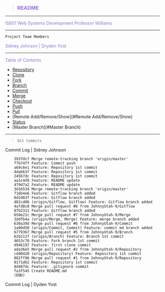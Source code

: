 > ### <font color="#9370db"> README </font>
___
  <font color="#9370db"> IS601 Web Systems Development Professor Williams </font>
  
___

 `Project Team Members`

  <font color="#9370db"> Sidney Johnson | Dryden Yost </font>

___
 <font color="#9370db"> Table of Contents </font>


* [Repository](#Repository)
* [Clone](#Clone)
* [Fork](#Fork)
* [Branch](#Branch)
* [Commit](#Commit)
* [Merge](#Merge)
* [Checkout](#Checkout)
* [Push](#Push)
* [Pull](#Pull)
* [Remote Add/Remove/Show](#Remote Add/Remove/Show)
* [Status](#Status)
* [Master Branch](#Master Branch)

____
> `Git Commits` 

Commit Log | Sidney Johnson 
 
        3937dcf Merge remote-tracking branch 'origin/master' 
        f7b74ff Feature: Commit push
        a69c6e1 Feature: Repository 1st commit
        4dab63f Feature: Repository 1st commit
        245b7dc Feature: Repository 1st commit
        aa1c4d9 Feature: README update
        479d7a2 Feature: README update
        3d1653d Merge remote-tracking branch 'origin/master'
        716b4e6 Feature: Gitflow branch added
        0d2d83f Feature: Gitflow branch added
        d82cd86 (origin/Gitflow, Gitflow) Feature: Gitflow branch added
        4afd8c0 Merge pull request #8 from JohnnyUtah-9/Gitflow
        87b2311 Feature: Gitflow branch added
        650e21c Merge pull request #7 from JohnnyUtah-9/Merge
        3ddfb4a (origin/Merge, Merge) Feature: merge branch added
        630a39d Merge pull request #6 from JohnnyUtah-9/Commit
        1a00d50 (origin/Commit, Commit) Feature: commit md branch added
        6779367 Merge pull request #5 from JohnnyUtah-9/Branch
        62b211f (origin/Branch) Feature: Branch 1st commit
        4653c70 Feature: Fork branch 1st commit
        d946197 Feature: first clone commit
        ada36e5 Merge pull request #2 from JohnnyUtah-9/Repository
        cdd0420 (origin/Repository) Feature: Repository 1st commit
        882ff96 Merge pull request #1 from JohnnyUtah-9/Repository
        0171d62 Feature: Repository 1st commit
        8d487dc Feature: .gitignore commit
        fa3f545 Create README.md
        (END)

Commit Log | Dyden Yost
        
        









 

